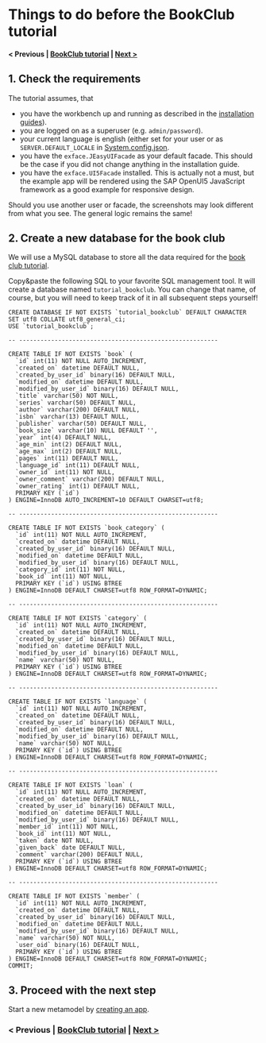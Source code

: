 # Things to do before the BookClub tutorial

#### < Previous | [BookClub tutorial](index.md) | [Next >](02_Creating_a_new_app.md)

## 1. Check the requirements

The tutorial assumes, that 

- you have the workbench up and running as described in the [installation guides](../../Installation/index.md)).
- you are logged on as a superuser (e.g. `admin/password`).
- your current language is english (either set for your user or as `SERVER.DEFAULT_LOCALE` in [System.config.json](../../Administration/Configuration/index.md).
- you have the `exface.JEasyUIFacade` as your default facade. This should be the case if you did not change anything in the installation guide.
- you have the `exface.UI5Facade` installed. This is actually not a must, but the example app will be rendered using the SAP OpenUI5 JavaScript framework as a good example for responsive design.

Should you use another user or facade, the screenshots may look different from what you see. The general logic remains the same!

## 2. Create a new database for the book club

We will use a MySQL database to store all the data required for the [book club tutorial](index.md).

Copy&paste the following SQL to your favorite SQL management tool. It will create a database named `tutorial_bookclub`. You can change that name, of course, but you will need to keep track of it in all subsequent steps yourself!

```
CREATE DATABASE IF NOT EXISTS `tutorial_bookclub` DEFAULT CHARACTER SET utf8 COLLATE utf8_general_ci;
USE `tutorial_bookclub`;

-- --------------------------------------------------------

CREATE TABLE IF NOT EXISTS `book` (
  `id` int(11) NOT NULL AUTO_INCREMENT,
  `created_on` datetime DEFAULT NULL,
  `created_by_user_id` binary(16) DEFAULT NULL,
  `modified_on` datetime DEFAULT NULL,
  `modified_by_user_id` binary(16) DEFAULT NULL,
  `title` varchar(50) NOT NULL,
  `series` varchar(50) DEFAULT NULL,
  `author` varchar(200) DEFAULT NULL,
  `isbn` varchar(13) DEFAULT NULL,
  `publisher` varchar(50) DEFAULT NULL,
  `book_size` varchar(10) NULL DEFAULT '',
  `year` int(4) DEFAULT NULL,
  `age_min` int(2) DEFAULT NULL,
  `age_max` int(2) DEFAULT NULL,
  `pages` int(11) DEFAULT NULL,
  `language_id` int(11) DEFAULT NULL,
  `owner_id` int(11) NOT NULL,
  `owner_comment` varchar(200) DEFAULT NULL,
  `owner_rating` int(1) DEFAULT NULL,
  PRIMARY KEY (`id`)
) ENGINE=InnoDB AUTO_INCREMENT=10 DEFAULT CHARSET=utf8;

-- --------------------------------------------------------

CREATE TABLE IF NOT EXISTS `book_category` (
  `id` int(11) NOT NULL AUTO_INCREMENT,
  `created_on` datetime DEFAULT NULL,
  `created_by_user_id` binary(16) DEFAULT NULL,
  `modified_on` datetime DEFAULT NULL,
  `modified_by_user_id` binary(16) DEFAULT NULL,
  `category_id` int(11) NOT NULL,
  `book_id` int(11) NOT NULL,
  PRIMARY KEY (`id`) USING BTREE
) ENGINE=InnoDB DEFAULT CHARSET=utf8 ROW_FORMAT=DYNAMIC;

-- --------------------------------------------------------

CREATE TABLE IF NOT EXISTS `category` (
  `id` int(11) NOT NULL AUTO_INCREMENT,
  `created_on` datetime DEFAULT NULL,
  `created_by_user_id` binary(16) DEFAULT NULL,
  `modified_on` datetime DEFAULT NULL,
  `modified_by_user_id` binary(16) DEFAULT NULL,
  `name` varchar(50) NOT NULL,
  PRIMARY KEY (`id`) USING BTREE
) ENGINE=InnoDB DEFAULT CHARSET=utf8 ROW_FORMAT=DYNAMIC;

-- --------------------------------------------------------

CREATE TABLE IF NOT EXISTS `language` (
  `id` int(11) NOT NULL AUTO_INCREMENT,
  `created_on` datetime DEFAULT NULL,
  `created_by_user_id` binary(16) DEFAULT NULL,
  `modified_on` datetime DEFAULT NULL,
  `modified_by_user_id` binary(16) DEFAULT NULL,
  `name` varchar(50) NOT NULL,
  PRIMARY KEY (`id`) USING BTREE
) ENGINE=InnoDB DEFAULT CHARSET=utf8 ROW_FORMAT=DYNAMIC;

-- --------------------------------------------------------

CREATE TABLE IF NOT EXISTS `loan` (
  `id` int(11) NOT NULL AUTO_INCREMENT,
  `created_on` datetime DEFAULT NULL,
  `created_by_user_id` binary(16) DEFAULT NULL,
  `modified_on` datetime DEFAULT NULL,
  `modified_by_user_id` binary(16) DEFAULT NULL,
  `member_id` int(11) NOT NULL,
  `book_id` int(11) NOT NULL,
  `taken` date NOT NULL,
  `given_back` date DEFAULT NULL,
  `comment` varchar(200) DEFAULT NULL,
  PRIMARY KEY (`id`) USING BTREE
) ENGINE=InnoDB DEFAULT CHARSET=utf8 ROW_FORMAT=DYNAMIC;

-- --------------------------------------------------------

CREATE TABLE IF NOT EXISTS `member` (
  `id` int(11) NOT NULL AUTO_INCREMENT,
  `created_on` datetime DEFAULT NULL,
  `created_by_user_id` binary(16) DEFAULT NULL,
  `modified_on` datetime DEFAULT NULL,
  `modified_by_user_id` binary(16) DEFAULT NULL,
  `name` varchar(50) NOT NULL,
  `user_oid` binary(16) DEFAULT NULL,
  PRIMARY KEY (`id`) USING BTREE
) ENGINE=InnoDB DEFAULT CHARSET=utf8 ROW_FORMAT=DYNAMIC;
COMMIT;

```

## 3. Proceed with the next step

Start a new metamodel by [creating an app](02_Creating_a_new_app.md).

### < Previous | [BookClub tutorial](index.md) | [Next >](02_Creating_a_new_app.md)